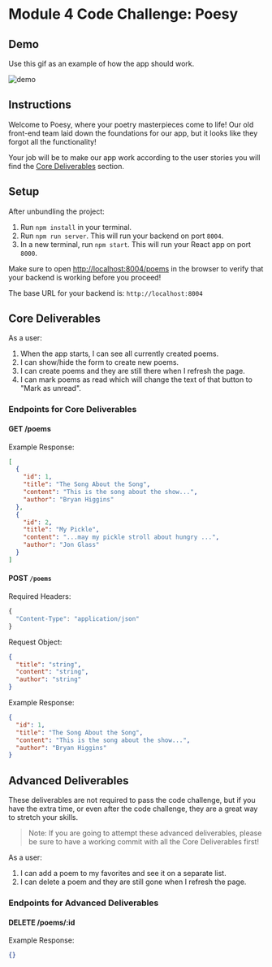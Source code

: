 # Module 4 Code Challenge: Poesy

## Demo

Use this gif as an example of how the app should work.

![demo](https://user-images.githubusercontent.com/119600559/224403008-6a6dc73d-be1a-4b8d-8228-d7211f0116c8.gif)


## Instructions

Welcome to Poesy, where your poetry masterpieces come to life! Our old front-end team laid down the foundations for our app, but it looks like they forgot all the functionality!

Your job will be to make our app work according to the user stories you will find the [Core Deliverables](#Core-Deliverables) section.

## Setup

After unbundling the project:

1. Run `npm install` in your terminal.
2. Run `npm run server`. This will run your backend on port `8004`.
3. In a new terminal, run `npm start`. This will run your React app on port `8000`.

Make sure to open [http://localhost:8004/poems](http://localhost:8004/poems) in the browser to verify that your backend is working before you proceed!

The base URL for your backend is: `http://localhost:8004`

## Core Deliverables

As a user:

1. When the app starts, I can see all currently created poems.
2. I can show/hide the form to create new poems.
3. I can create poems and they are still there when I refresh the page.
4. I can mark poems as read which will change the text of that button to "Mark as unread".

### Endpoints for Core Deliverables

#### GET /poems

Example Response:

```json
[
  {
    "id": 1,
    "title": "The Song About the Song",
    "content": "This is the song about the show...",
    "author": "Bryan Higgins"
  },
  {
    "id": 2,
    "title": "My Pickle",
    "content": "...may my pickle stroll about hungry ...",
    "author": "Jon Glass"
  }
]
```

#### POST `/poems`

Required Headers:

```js
{
  "Content-Type": "application/json"
}
```

Request Object:

```json
{
  "title": "string",
  "content": "string",
  "author": "string"
}
```

Example Response:

```json
{
  "id": 1,
  "title": "The Song About the Song",
  "content": "This is the song about the show...",
  "author": "Bryan Higgins"
}
```

## Advanced Deliverables

These deliverables are not required to pass the code challenge, but if you have the extra time, or even after the code challenge, they are a great way to stretch your skills.

> Note: If you are going to attempt these advanced deliverables, please be sure to have a working commit with all the Core Deliverables first!

As a user:

1. I can add a poem to my favorites and see it on a separate list.
2. I can delete a poem and they are still gone when I refresh the page.

### Endpoints for Advanced Deliverables

#### DELETE /poems/:id

Example Response:

```json
{}
```

